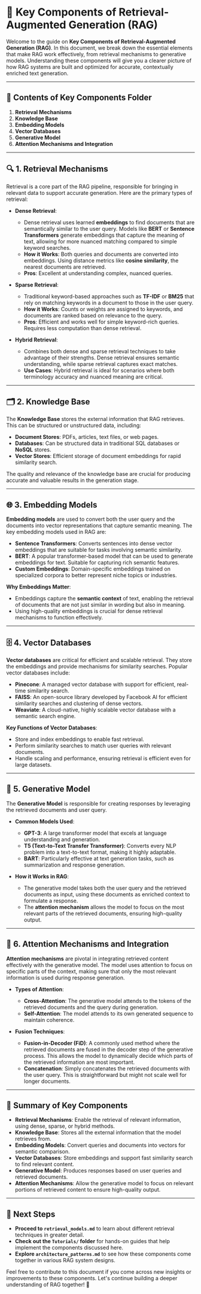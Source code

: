 # 🔑 **Key Components of Retrieval-Augmented Generation (RAG)**

Welcome to the guide on **Key Components of Retrieval-Augmented Generation (RAG)**. In this document, we break down the essential elements that make RAG work effectively, from retrieval mechanisms to generative models. Understanding these components will give you a clearer picture of how RAG systems are built and optimized for accurate, contextually enriched text generation.

---

## 📂 **Contents of Key Components Folder**

1. **Retrieval Mechanisms**
2. **Knowledge Base**
3. **Embedding Models**
4. **Vector Databases**
5. **Generative Model**
6. **Attention Mechanisms and Integration**

---

## 🔍 **1. Retrieval Mechanisms**
Retrieval is a core part of the RAG pipeline, responsible for bringing in relevant data to support accurate generation. Here are the primary types of retrieval:

- **Dense Retrieval**:
  - Dense retrieval uses learned **embeddings** to find documents that are semantically similar to the user query. Models like **BERT** or **Sentence Transformers** generate embeddings that capture the meaning of text, allowing for more nuanced matching compared to simple keyword searches.
  - **How it Works**: Both queries and documents are converted into embeddings. Using distance metrics like **cosine similarity**, the nearest documents are retrieved.
  - **Pros**: Excellent at understanding complex, nuanced queries.

- **Sparse Retrieval**:
  - Traditional keyword-based approaches such as **TF-IDF** or **BM25** that rely on matching keywords in a document to those in the user query.
  - **How it Works**: Counts or weights are assigned to keywords, and documents are ranked based on relevance to the query.
  - **Pros**: Efficient and works well for simple keyword-rich queries. Requires less computation than dense retrieval.

- **Hybrid Retrieval**:
  - Combines both dense and sparse retrieval techniques to take advantage of their strengths. Dense retrieval ensures semantic understanding, while sparse retrieval captures exact matches.
  - **Use Cases**: Hybrid retrieval is ideal for scenarios where both terminology accuracy and nuanced meaning are critical.

---

## 🗂️ **2. Knowledge Base**
The **Knowledge Base** stores the external information that RAG retrieves. This can be structured or unstructured data, including:

- **Document Stores**: PDFs, articles, text files, or web pages.
- **Databases**: Can be structured data in traditional SQL databases or **NoSQL** stores.
- **Vector Stores**: Efficient storage of document embeddings for rapid similarity search.

The quality and relevance of the knowledge base are crucial for producing accurate and valuable results in the generation stage.

---

## 🌐 **3. Embedding Models**
**Embedding models** are used to convert both the user query and the documents into vector representations that capture semantic meaning. The key embedding models used in RAG are:

- **Sentence Transformers**: Converts sentences into dense vector embeddings that are suitable for tasks involving semantic similarity.
- **BERT**: A popular transformer-based model that can be used to generate embeddings for text. Suitable for capturing rich semantic features.
- **Custom Embeddings**: Domain-specific embeddings trained on specialized corpora to better represent niche topics or industries.

**Why Embeddings Matter**:
- Embeddings capture the **semantic context** of text, enabling the retrieval of documents that are not just similar in wording but also in meaning.
- Using high-quality embeddings is crucial for dense retrieval mechanisms to function effectively.

---

## 🗄️ **4. Vector Databases**
**Vector databases** are critical for efficient and scalable retrieval. They store the embeddings and provide mechanisms for similarity searches. Popular vector databases include:

- **Pinecone**: A managed vector database with support for efficient, real-time similarity search.
- **FAISS**: An open-source library developed by Facebook AI for efficient similarity searches and clustering of dense vectors.
- **Weaviate**: A cloud-native, highly scalable vector database with a semantic search engine.

**Key Functions of Vector Databases**:
- Store and index embeddings to enable fast retrieval.
- Perform similarity searches to match user queries with relevant documents.
- Handle scaling and performance, ensuring retrieval is efficient even for large datasets.

---

## 🤖 **5. Generative Model**
The **Generative Model** is responsible for creating responses by leveraging the retrieved documents and user query.

- **Common Models Used**:
  - **GPT-3**: A large transformer model that excels at language understanding and generation.
  - **T5 (Text-to-Text Transfer Transformer)**: Converts every NLP problem into a text-to-text format, making it highly adaptable.
  - **BART**: Particularly effective at text generation tasks, such as summarization and response generation.

- **How it Works in RAG**:
  - The generative model takes both the user query and the retrieved documents as input, using these documents as enriched context to formulate a response.
  - The **attention mechanism** allows the model to focus on the most relevant parts of the retrieved documents, ensuring high-quality output.

---

## 🌟 **6. Attention Mechanisms and Integration**
**Attention mechanisms** are pivotal in integrating retrieved content effectively with the generative model. The model uses attention to focus on specific parts of the context, making sure that only the most relevant information is used during response generation.

- **Types of Attention**:
  - **Cross-Attention**: The generative model attends to the tokens of the retrieved documents and the query during generation.
  - **Self-Attention**: The model attends to its own generated sequence to maintain coherence.

- **Fusion Techniques**:
  - **Fusion-in-Decoder (FiD)**: A commonly used method where the retrieved documents are fused in the decoder step of the generative process. This allows the model to dynamically decide which parts of the retrieved information are most important.
  - **Concatenation**: Simply concatenates the retrieved documents with the user query. This is straightforward but might not scale well for longer documents.

---

## 🚀 **Summary of Key Components**
- **Retrieval Mechanisms**: Enable the retrieval of relevant information, using dense, sparse, or hybrid methods.
- **Knowledge Base**: Stores all the external information that the model retrieves from.
- **Embedding Models**: Convert queries and documents into vectors for semantic comparison.
- **Vector Databases**: Store embeddings and support fast similarity search to find relevant content.
- **Generative Model**: Produces responses based on user queries and retrieved documents.
- **Attention Mechanisms**: Allow the generative model to focus on relevant portions of retrieved content to ensure high-quality output.

---

## 📌 **Next Steps**
- **Proceed to `retrieval_models.md`** to learn about different retrieval techniques in greater detail.
- **Check out the `Tutorials/` folder** for hands-on guides that help implement the components discussed here.
- **Explore `architecture_patterns.md`** to see how these components come together in various RAG system designs.

Feel free to contribute to this document if you come across new insights or improvements to these components. Let's continue building a deeper understanding of RAG together! 🤝
